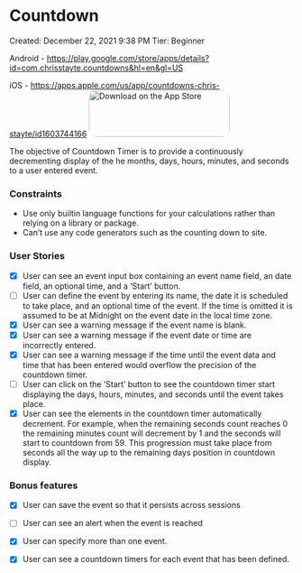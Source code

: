 # Countdown

Created: December 22, 2021 9:38 PM
Tier: Beginner

Android - https://play.google.com/store/apps/details?id=com.chrisstayte.countdowns&hl=en&gl=US

iOS - https://apps.apple.com/us/app/countdowns-chris-stayte/id1603744166
<a href="https://apps.apple.com/us/app/countdowns-chris-stayte/id1603744166?itsct=apps_box_badge&amp;itscg=30200" style="display: inline-block; overflow: hidden; border-top-left-radius: 13px; border-top-right-radius: 13px; border-bottom-right-radius: 13px; border-bottom-left-radius: 13px; width: 250px; height: 83px;"><img src="https://tools.applemediaservices.com/api/badges/download-on-the-app-store/black/en-us?size=250x83&amp;releaseDate=1641945600&h=168d3d34b1d848b7b277d2b09c78d296" alt="Download on the App Store" style="border-top-left-radius: 13px; border-top-right-radius: 13px; border-bottom-right-radius: 13px; border-bottom-left-radius: 13px; width: 250px; height: 83px;"></a>


The objective of Countdown Timer is to provide a continuously decrementing display of the he months, days, hours, minutes, and seconds to a user entered event.

### Constraints

- Use only builtin language functions for your calculations rather than relying on a library or package.
- Can’t use any code generators such as the counting down to site.

### **User Stories**

- [X]  User can see an event input box containing an event name field, an date field, an optional time, and a ‘Start’ button.
- [ ]  User can define the event by entering its name, the date it is scheduled to take place, and an optional time of the event. If the time is omitted it is assumed to be at Midnight on the event date in the local time zone.
- [X]  User can see a warning message if the event name is blank.
- [X]  User can see a warning message if the event date or time are incorrectly entered.
- [X]  User can see a warning message if the time until the event data and time that has been entered would overflow the precision of the countdown timer.
- [ ]  User can click on the ‘Start’ button to see the countdown timer start displaying the days, hours, minutes, and seconds until the event takes place.
- [X]  User can see the elements in the countdown timer automatically decrement. For example, when the remaining seconds count reaches 0 the remaining minutes count will decrement by 1 and the seconds will start to countdown from 59. This progression must take place from seconds all the way up to the remaining days position in countdown display.

### **Bonus features**

- [X]  User can save the event so that it persists across sessions
- [ ]  User can see an alert when the event is reached
- [X]  User can specify more than one event.
- [X]  User can see a countdown timers for each event that has been defined.


